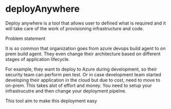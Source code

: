 # deployAnywhere


Deploy anywhere is a tool that allows user to defined what is required and it will take care of the work of provisioning infrastructure and code. 

Problem statement 

It is so common that organization goes from azure devops build agent to on prem build agent. They even change their architecture based on different stages of application lifecycle. 

For example, they want to deploy to Azure during development, so their security team can perform pen test. 
Or in case development team started developing their application in the cloud but due to cost, need to move to on-prem. 
This takes alot of effort and money. You need to setup your infrastrucutre and then change your deployment pipelne. 

This tool aim to make this deployment easy
